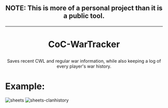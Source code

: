 ## <p align="center"> NOTE: This is more of a personal project than it is a public tool.</p>
___
# <p align="center"> CoC-WarTracker
<p align="center"> Saves recent CWL and regular war information, while also keeping a log of every player's war history.
  
# Example: 
![sheets](https://github.com/user-attachments/assets/90f8ad45-d8e1-4684-bdba-1e06a0159fdc)
![sheets-clanhistory](https://github.com/user-attachments/assets/46aa63b3-cae7-4771-b483-a0215ba3bf89)
